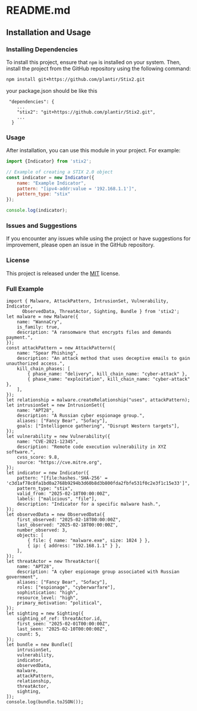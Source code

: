 # README.md

## Installation and Usage

### Installing Dependencies

To install this project, ensure that `npm` is installed on your system. Then, install the project from the GitHub repository using the following command:

```sh
npm install git+https://github.com/plantir/Stix2.git
```


your package.json should be like this

```
 "dependencies": {
    ...
    "stix2": "git+https://github.com/plantir/Stix2.git",
    ...
  }
```

### Usage

After installation, you can use this module in your project. For example:

```javascript
import {Indicator} from 'stix2';

// Example of creating a STIX 2.0 object
const indicator = new Indicator({
    name: "Example Indicator",
    pattern: "[ipv4-addr:value = '192.168.1.1']",
    pattern_type: "stix"
});

console.log(indicator);
```

### Issues and Suggestions

If you encounter any issues while using the project or have suggestions for improvement, please open an issue in the GitHub repository.

### License

This project is released under the [MIT](LICENSE) license.




### Full Example
```
import { Malware, AttackPattern, IntrusionSet, Vulnerability, Indicator,
      ObservedData, ThreatActor, Sighting, Bundle } from 'stix2';
let malware = new Malware({
    name: "WannaCry",
    is_family: true,
    description: "A ransomware that encrypts files and demands payment.",
});
const attackPattern = new AttackPattern({
    name: "Spear Phishing",
    description: "An attack method that uses deceptive emails to gain unauthorized access.",
    kill_chain_phases: [
        { phase_name: "delivery", kill_chain_name: "cyber-attack" },
        { phase_name: "exploitation", kill_chain_name: "cyber-attack" },
    ],
});
let relationship = malware.createRelationship("uses", attackPattern);
let intrusionSet = new IntrusionSet({
    name: "APT28",
    description: "A Russian cyber espionage group.",
    aliases: ["Fancy Bear", "Sofacy"],
    goals: ["Intelligence gathering", "Disrupt Western targets"],
});
let vulnerability = new Vulnerability({
    name: "CVE-2021-12345",
    description: "Remote code execution vulnerability in XYZ software.",
    cvss_score: 9.8,
    source: "https://cve.mitre.org",
});
let indicator = new Indicator({
    pattern: "[file:hashes.'SHA-256' = 'c3d1af78c8fa1bd0a2768b9294b3d60b8d3b800fda2fbfe531f0c2e3f1c15e33']",
    pattern_type: "stix",
    valid_from: "2025-02-18T00:00:00Z",
    labels: ["malicious", "file"],
    description: "Indicator for a specific malware hash.",
});
let observedData = new ObservedData({
    first_observed: "2025-02-18T00:00:00Z",
    last_observed: "2025-02-18T00:00:00Z",
    number_observed: 3,
    objects: [
        { file: { name: "malware.exe", size: 1024 } },
        { ip: { address: "192.168.1.1" } },
    ],
});
let threatActor = new ThreatActor({
    name: "APT28",
    description: "A cyber espionage group associated with Russian government",
    aliases: ["Fancy Bear", "Sofacy"],
    roles: ["espionage", "cyberwarfare"],
    sophistication: "high",
    resource_level: "high",
    primary_motivation: "political",
});
let sighting = new Sighting({
    sighting_of_ref: threatActor.id,
    first_seen: "2025-02-01T00:00:00Z",
    last_seen: "2025-02-10T00:00:00Z",
    count: 5,
});
let bundle = new Bundle([
    intrusionSet,
    vulnerability,
    indicator,
    observedData,
    malware,
    attackPattern,
    relationship,
    threatActor,
    sighting,
]);
console.log(bundle.toJSON());
```